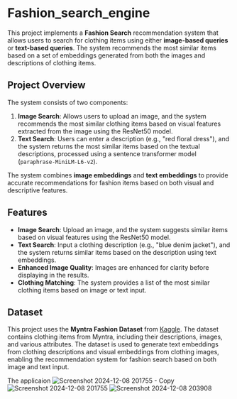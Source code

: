 # Fashion_search_engine

This project implements a **Fashion Search** recommendation system that allows users to search for clothing items using either **image-based queries** or **text-based queries**. The system recommends the most similar items based on a set of embeddings generated from both the images and descriptions of clothing items.

## Project Overview
The system consists of two components:

1. **Image Search**: Allows users to upload an image, and the system recommends the most similar clothing items based on visual features extracted from the image using the ResNet50 model.
2. **Text Search**: Users can enter a description (e.g., "red floral dress"), and the system returns the most similar items based on the textual descriptions, processed using a sentence transformer model (`paraphrase-MiniLM-L6-v2`).

The system combines **image embeddings** and **text embeddings** to provide accurate recommendations for fashion items based on both visual and descriptive features.

## Features

- **Image Search**: Upload an image, and the system suggests similar items based on visual features using the ResNet50 model.
- **Text Search**: Input a clothing description (e.g., "blue denim jacket"), and the system returns similar items based on the description using text embeddings.
- **Enhanced Image Quality**: Images are enhanced for clarity before displaying in the results.
- **Clothing Matching**: The system provides a list of the most similar clothing items based on image or text input.

## Dataset

This project uses the **Myntra Fashion Dataset** from [Kaggle](https://www.kaggle.com/datasets). The dataset contains clothing items from Myntra, including their descriptions, images, and various attributes. The dataset is used to generate text embeddings from clothing descriptions and visual embeddings from clothing images, enabling the recommendation system for fashion search based on both image and text input.

The applicaion
![Screenshot 2024-12-08 201755 - Copy](https://github.com/user-attachments/assets/a47f379f-d090-4932-8aba-402f0381d7e7)
![Screenshot 2024-12-08 201755](https://github.com/user-attachments/assets/1274ef1e-9ea1-404f-8744-eb281e835935)
![Screenshot 2024-12-08 203908](https://github.com/user-attachments/assets/dec44f11-c68f-49fd-bfd8-305acdfa6ad9)







